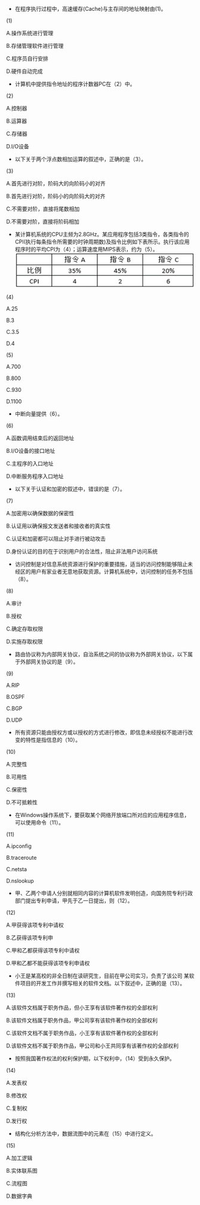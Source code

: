 * 在程序执行过程中，高速缓存(Cache)与主存间的地址映射由(1)。

(1)

A.操作系统进行管理

B.存储管理软件进行管理

C.程序员自行安排

D.硬件自动完成

* 计算机中提供指令地址的程序计数器PC在（2）中。

(2)

A.控制器

B.运算器

C.存储器

D.I/O设备

* 以下关于两个浮点数相加运算的叙述中，正确的是（3）。

(3)

A.首先进行对阶，阶码大的向阶码小的对齐

B.首先进行对阶，阶码小的向阶码大的对齐

C.不需要对阶，直接将尾数相加

D.不需要对阶，直接将阶码相加


* 某计算机系统的CPU主频为2.8GHz。某应用程序包括3类指令，各类指令的CPI(执行每条指令所需要的时钟周期数)及指令比例如下表所示。执行该应用程序时的平均CPI为（4）；运算速度用MIPS表示，约为（5）。
![4&5](https://github.com/ZoeSj/Prepare-For-Software-Exam/blob/main/my-study-note/choices/images/2020-second-4&5.png)

(4)

A.25

B.3

C.3.5

D.4

(5)

A.700

B.800

C.930

D.1100

* 中断向量提供（6）。

(6)

A.函数调用结束后的返回地址

B.I/O设备的接口地址

C.主程序的入口地址

D.中断服务程序入口地址

* 以下关于认证和加密的叙述中，错误的是（7）。

(7)

A.加密用以确保数据的保密性

B.认证用以确保报文发送者和接收者的真实性

C.认证和加密都可以阻止对手进行被动攻击

D.身份认证的目的在于识别用户的合法性，阻止非法用户访问系统

* 访问控制是对信息系统资源进行保护的重要措施，适当的访问控制能够阻止未经区的用户有家业者无意地获取资源。计算机系统中，访问控制的任务不包括（8）。

(8)

A.审计

B.授权

C.确定存取权限

D.实施存取权限

* 路由协议称为内部网关协议，自治系统之间的协议称为外部网关协议，以下属于外部网关协议的是（9）。

(9)

A.RIP

B.OSPF

C.BGP

D.UDP

* 所有资源只能由授权方或以授权的方式进行修改，即信息未经授权不能进行改变的特性是指信息的（10）。

(10)

A.完整性

B.可用性

C.保密性

D.不可抵赖性

* 在Windows操作系统下，要获取某个网络开放端口所对应的应用程序信息，可以使用命令（11）。

(11)

A.ipconfig

B.traceroute

C.netsta

D.nslookup

* 甲、乙两个申请人分别就相同内容的计算机软件发明创造，向国务院专利行政部门提出专利申请，甲先于乙一日提出，则（12）。

(12)

A.甲获得该项专利中请权

B.乙获得该项专利申

C.甲和乙都获得该项专利中请权

D.甲和乙都不能获得该项专利申请权


* 小王是某高校的非全日制在读研究生，目前在甲公司实习，负责了该公司 某软件项目的开发工作并撰写相关的软件文档。以下叙述中，正确的是（13）。

(13)

A.该软件文档属于职务作品，但小王享有该软件著作权的全部权利

B.该软件文档属于职务作品，甲公司享有该软件著作权的全部权利

C.该软件文档不属于职务作品，小王享有该软件著作权的全部权利

D.该软件文档不属于职务作品，甲公司和小王共同享有该著作权的全部权利

* 按照我国著作权法的权利保护期，以下权利中，（14）受到永久保护。

(14)

A.发表权

B.修改权

C.复制权

D.发行权

* 结构化分析方法中，数据流图中的元素在（15）中进行定义。

(15)

A.加工逻辑

B.实体联系图

C.流程图

D.数据字典




